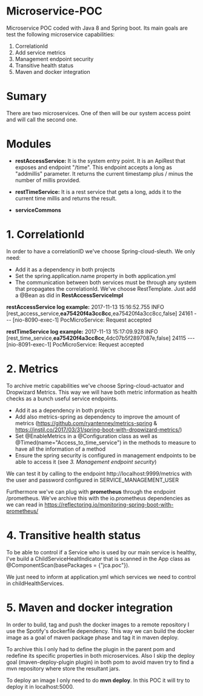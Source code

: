 # Microservice-POC

Microservice POC coded with Java 8 and Spring boot. Its main goals are test the following microservice capabilities:

  1. CorrelationId
  2. Add service metrics
  3. Management endpoint security
  4. Transitive health status
  5. Maven and docker integration

# Sumary

  There are two microservices. One of then will be our system access point and will call the second one.

# Modules

  - **restAccessService:** It is the system entry point. It is an ApiRest that exposes and endpoint "/time". This endpoint
  accepts a long as "addmillis" parameter. It returns the current timestamp plus / minus the number of millis provided.

  - **restTimeService:** It is a rest service that gets a long, adds it to the current time millis and returns the result.

  - **serviceCommons**

# 1. CorrelationId

  In order to have a correlationID we've choose Spring-cloud-sleuth. We only need:
   - Add it as a dependency in both projects
   - Set the spring.application.name property in both application.yml
   - The communication between both services must be through any system that propagates the correlationId. We've choose
    RestTemplate. Just add a @Bean as did in **RestAccessServiceImpl**

  **restAccessService log example:**
  2017-11-13 15:16:52.755  INFO [rest_access_service,**ea75420f4a3cc8cc**,ea75420f4a3cc8cc,false] 24161 --- [nio-8090-exec-1] PocMicroService: Request accepted

  **restTimeService log example:**
  2017-11-13 15:17:09.928  INFO [rest_time_service,**ea75420f4a3cc8cc**,4dc07b5f2897087e,false] 24115 --- [nio-8091-exec-1] PocMicroService: Request accepted

# 2. Metrics

  To archive metric capabilities we've choose Spring-cloud-actuator and Dropwizard Metrics. This way we will have both
  metric information as health checks as a bunch useful service endpoints.
   - Add it as a dependency in both projects
   - Add also metrics-spring as dependency to improve the amount of metrics (https://github.com/ryantenney/metrics-spring & https://instil.co/2017/03/31/spring-boot-with-dropwizard-metrics/)
   - Set @EnableMetrics in a @Configuration class as well as @Timed(name="Access_to_time_service") in the methods to
   measure to have all the information of a method
   - Ensure the spring security is configured in management endpoints to be able to access it (see *3. Management endpoint security*)

  We can test it by calling to the endpoint http://localhost:9999/metrics with the user and password configured in SERVICE_MANAGEMENT_USER

  Furthermore we've can plug  with **prometheus** through the endpoint /prometheus. We've archive this with the io.prometheus
  dependencies as we can read in https://reflectoring.io/monitoring-spring-boot-with-prometheus/

# 4. Transitive health status

  To be able to control if a Service who is used by our main service is healthy, I've build a ChildServiceHealtIndicator
  that is scanned in the App class as @ComponentScan(basePackages = {"jca.poc"}).

  We just need to inform at application.yml which services we need to control in childHealthServices.

# 5. Maven and docker integration

  In order to build, tag and push the docker images to a remote repository I use the Spotify's dockerfile dependency.
  This way we can build the docker image as a goal of maven package phase and tag it in maven deploy.

  To archive this I only had to define the plugin in the parent pom and redefine its specific properties in both microservices.
  Also I skip the deploy goal (maven-deploy-plugin plugin) in both pom to avoid maven try to find a mvn repository where
  store the resultant jars.

  To deploy an image I only need to do **mvn deploy**. In this POC it will try to deploy it in localhost:5000.